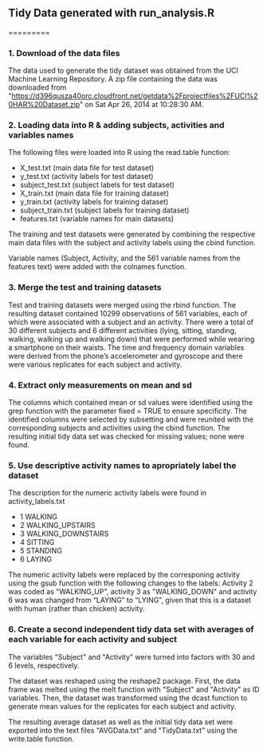 ## Tidy Data generated with run_analysis.R
=========

### 1. Download of the data files 
The data used to generate the tidy dataset was obtained from the UCI Machine 
Learning Repository. A zip file containing the data was downloaded from 
"https://d396qusza40orc.cloudfront.net/getdata%2Fprojectfiles%2FUCI%20HAR%20Dataset.zip" 
on Sat Apr 26, 2014 at 10:28:30 AM.

### 2. Loading data into R & adding subjects, activities and variables names
The following files were loaded into R using the read.table function:
* X_test.txt (main data file for test dataset)
* y_test.txt (activity labels for test dataset)
* subject_test.txt (subject labels for test dataset)
* X_train.txt (main data file for training dataset)
* y_train.txt (activity labels for training dataset)
* subject_train.txt (subject labels for training dataset)
* features.txt (variable names for main datasets)

The training and test datasets were generated by combining the respective main
data files with the subject and activity labels using the cbind function.

Variable names (Subject, Activity, and the 561 variable names from the features text)
were added with the colnames function.

### 3. Merge the test and training datasets
Test and training datasets were merged using the rbind function.
The resulting dataset contained 10299 observations of 561 variables, each of 
which were associated with a subject and an activity. There were a total of 30 
different subjects and 6 different activities (lying, sitting, standing, walking, 
walking up and walking down) that were performed while wearing a smartphone on 
their waists. The time and frequency domain variables were derived from the phone’s 
accelerometer and gyroscope and there were various replicates for each subject and 
activity. 

### 4. Extract only measurements on mean and sd 
The columns which contained mean or sd values were identified using the grep 
function with the parameter fixed = TRUE to ensure specificity. 
The identified columns were selected by subsetting and were reunited with the
corresponding subjects and activities using the cbind function.
The resulting initial tidy data set was checked for missing values; none were found. 

### 5. Use descriptive activity names to apropriately label the dataset
The description for the numeric activity labels were found in activity_labels.txt
* 1 WALKING
* 2 WALKING_UPSTAIRS
* 3 WALKING_DOWNSTAIRS
* 4 SITTING
* 5 STANDING
* 6 LAYING

The numeric activity labels were replaced by the corresponing activity using 
the gsub function with the following changes to the labels:
Activity 2 was coded as "WALKING_UP", activity 3 as 
"WALKING_DOWN" and activity 6 was  was changed from “LAYING” to “LYING”, 
given that this is a dataset with human (rather than chicken) activity.

### 6. Create a second independent tidy data set with averages of each variable for each activity and subject
The variables "Subject" and "Activity" were turned into factors with 30 and 6 
levels, respectively. 

The dataset was reshaped using the reshape2 package. 
First, the data frame was melted using the melt function with "Subject" and "Activity"
as ID variables. 
Then, the dataset was transformed using the dcast function to generate mean values 
for the replicates for each subject and activity. 

The resulting average dataset as well as the initial tidy data set 
were exported into the text files "AVGData.txt" and "TidyData.txt" 
using the write.table function. 


